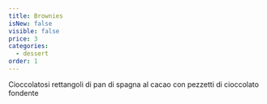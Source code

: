 ```yaml
---
title: Brownies
isNew: false
visible: false
price: 3
categories:
  - dessert
order: 1
---
```


Cioccolatosi rettangoli di pan di spagna al cacao con pezzetti di cioccolato fondente
